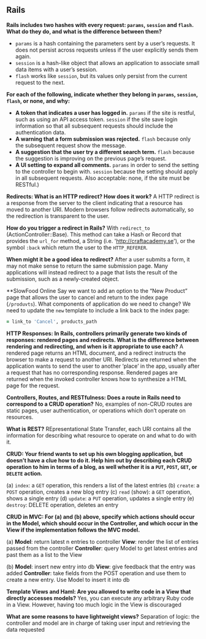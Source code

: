 ## Rails 

**Rails includes two hashes with every request: `params`, `session` and `flash`. What do they do, and what is the difference between them?**

* `params` is a hash containing the parameters sent by a user’s requests. It does not persist across requests unless if the user explicitly sends them again.
* `session` is a hash-like object that allows an application to associate small data items with a user’s session.
* `flash` works like `session`, but its values only persist from the current request to the next.

**For each of the following, indicate whether they belong in `params`, `session`, `flash`, or none, and why:**

* **A token that indicates a user has logged in.** `params` if the site is restful, such as using an API access token. `session` if the site save login information so that all subsequent requests should include the authentication data.
* **A warning that a form submission was rejected.** `flash` because only the subsequent request show the message.
* **A suggestion that the user try a different search term.** `flash` because the suggestion is improving on the previous page’s request.
* **A UI setting to expand all comments.** `params` in order to send the setting to the controller to begin with. `session` because the setting should apply in all subsequent requests. Also acceptable: none, if the site must be RESTful.)


**Redirects: What is an HTTP redirect? How does it work?**
A HTTP redirect is a response from the server to the client indicating that a resource has moved to another URI. Modern browsers follow redirects automatically, so the redirection is transparent to the user.

**How do you trigger a redirect in Rails?**
With `redirect_to` (ActionController::Base). This method can take a Hash or Record that provides the `url_for` method, a String (i.e. 'http://craftacademy.se'), or the symbol `:back` which return the user to the `HTTP_REFERER`.

**When might it be a good idea to redirect?**
After a user submits a form, it may not make sense to return the same submission page. Many applications will instead redirect to a page that lists the result of the submission, such as a newly-created object.

**SlowFood Online Say we want to add an option to the “New Product” page that allows the user to cancel and return to the index page (`/produvts`). What components of application do we need to change?
We need to update the `new` template to include a link back to the index page:
```ruby
= link_to 'Cancel', products_path
```

**HTTP Responses: In Rails, controllers primarily generate two kinds of responses: rendered pages and redirects. What is the difference between rendering and redirecting, and when is it appropriate to use each?**
A rendered page returns an HTML document, and a redirect instructs the browser to make a request to another URI. Redirects are returned when the application wants to send the user to another ‘place’ in the app, usually after a request that has no corresponding response. Rendered pages are returned when the invoked controller knows how to synthesize a HTML page for the request.


**Controllers, Routes, and RESTfulness: Does a route in Rails need to correspond to a CRUD operation?**
No, examples of non-CRUD routes are static pages, user authentication, or operations which don’t operate on resources.

**What is REST?**
REpresentational State Transfer, each URI contains all the information for describing what resource to operate on and what to do with it.

**CRUD: Your friend wants to set up his own blogging application, but doesn’t have a clue how to do it. Help him out by describing each CRUD operation to him in terms of a blog, as well whether it is a `PUT`, `POST`, `GET`, or `DELETE` action.**

(a) `index`: a `GET` operation, this renders a list of the latest entries
(b) `create`: a `POST` operation, creates a new blog entry
(c) `read` (show): a `GET` operation, shows a single entry
(d) `update`: a `PUT` operation, updates a single entry
(e) `destroy`: DELETE operation, deletes an entry


**CRUD in MVC: For (a) and (b) above, specify which actions should occur in the Model, which should occur in the Controller, and which occur in the View if the implementation follows the MVC model.**

(a)
**Model**: return latest n entries to controller
**View**: render the list of entries passed from the controller
**Controller**: query Model to get latest entries and past them as a list to the View

(b)
**Model**: insert new entry into db
**View**: give feedback that the entry was added
**Controller**: take fields from the POST operation and use them to create a new entry. Use Model to insert it into db


**Template Views and Haml: Are you allowed to write code in a View that directly accesses models?**
Yes, you can execute any arbitrary Ruby code in a View. However, having too much logic in the View is discouraged

**What are some reasons to have lightweight views?**
Separation of logic: the controller and model are in charge of taking user input and retrieving the data requested
